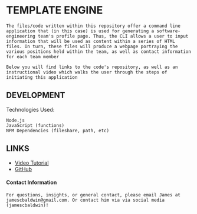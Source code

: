 # TEMPLATE ENGINE

```The files/code written within this repository offer a command line application that (in this case) is used for generating a software-engineering team's profile page. Thus, the CLI allows a user to input information that will be used as content within a series of HTML files. In turn, these files will produce a webpage portraying the various positions held within the team, as well as contact information for each team member```

```Below you will find links to the code's repository, as well as an instructional video which walks the user through the steps of initiating this application```

## DEVELOPMENT

Technologies Used: 
```
Node.js 
JavaScript (functions) 
NPM Dependencies (fileshare, path, etc)
```

## LINKS
- [Video Tutorial](https://googledrive.com)
- [GitHub](https://github.com/jamescbaldwin/Template-Engine)

#### Contact Information
```For questions, insights, or general contact, please email James at jamescbaldwin@gmail.com. Or contact him via via social media (jamescbaldwin)!```


